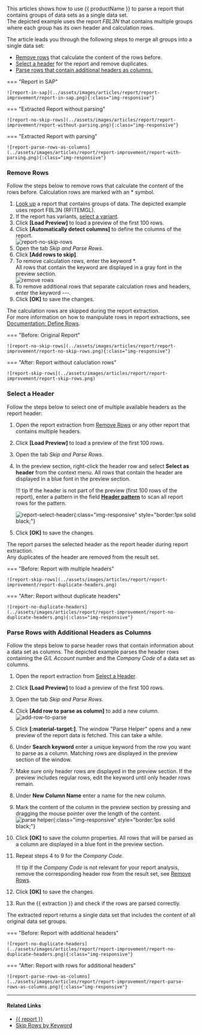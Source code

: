 
This articles shows how to use {{ productName }} to parse a report that contains groups of data sets as a single data set. <br>
The depicted example uses the report *FBL3N* that contains multiple groups where each group has its own header and calculation rows.

The article leads you through the following steps to merge all groups into a single data set:

- [Remove rows](#remove-rows) that calculate the content of the rows before.
- [Select a header](#select-a-header) for the report and remove duplicates.
- [Parse rows that contain additional headers as columns.](#parse-rows-with-additional-headers-as-columns)


=== "Report in SAP"
	
	![report-in-sap](../assets/images/articles/report/report-improvement/report-in-sap.png){:class="img-responsive"}

=== "Extracted Report without parsing"	

	![report-no-skip-rows](../assets/images/articles/report/report-improvement/report-without-parsing.png){:class="img-responsive"}
	
=== "Extracted Report with parsing"	
	
	![report-parse-rows-as-columns](../assets/images/articles/report/report-improvement/report-with-parsing.png){:class="img-responsive"}


### Remove Rows

Follow the steps below to remove rows that calculate the content of the rows before. 
Calculation rows are marked with an * symbol.

1. [Look up](../documentation/report/index.md/#look-up-a-report-or-transaction) a report that contains groups of data. 
The depicted example uses report FBL3N (RFITEMGL). 
2. If the report has variants, [select a variant](../documentation/report/variants-and-selections.md/#choose-a-variant).
3. Click **[Load Preview]** to load a preview of the first 100 rows.
4. Click **[Automatically detect columns]** to define the columns of the report.<br>
![report-no-skip-rows](../assets/images/articles/report/report-improvement/report-preview.png)
5. Open the tab *Skip and Parse Rows*.
6. Click **[Add rows to skip]**.
7. To remove calculation rows, enter the keyword *. <br> All rows that contain the keyword are displayed in a gray font in the preview section.<br>
![remove rows](../assets/images/articles/report/report-improvement/remove-rows.png)
8. To remove additional rows that separate calculation rows and headers, enter the keyword ---. 
9. Click **[OK]** to save the changes.

The calculation rows are skipped during the report extraction.<br>
For more information on how to manipulate rows in report extractions, see [Documentation: Define Rows](../documentation/report/report-rows-define.md).

=== "Before: Original Report"
	
	![report-no-skip-rows](../assets/images/articles/report/report-improvement/report-no-skip-rows.png){:class="img-responsive"}

=== "After: Report without caluclation rows"	
	
	![report-skip-rows](../assets/images/articles/report/report-improvement/report-skip-rows.png)

### Select a Header

Follow the steps below to select one of multiple available headers as the report header:

1. Open the report extraction from [Remove Rows](#remove-rows) or any other report that contains multiple headers.
2. Click **[Load Preview]** to load a preview of the first 100 rows.
3. Open the tab *Skip and Parse Rows*.
4. In the preview section, right-click the header row and select **Select as header** from the context menu.
All rows that contain the header are displayed in a blue font in the preview section.

	!!! tip
		If the header is not part of the preview (first 100 rows of the report), enter a pattern in the field [**Header pattern**](../documentation/report/report-rows-define.md/#header-pattern) to scan all report rows for the pattern.

	![report-select-header](../assets/images/articles/report/report-improvement/select-header.gif){:class="img-responsive" style="border:1px solid black;"}
5. Click **[OK]** to save the changes.

The report parses the selected header as the report header during report extraction.<br>
Any duplicates of the header are removed from the result set.


=== "Before: Report with multiple headers"	
	
	![report-skip-rows](../assets/images/articles/report/report-improvement/report-duplicate-headers.png)

=== "After: Report without duplicate headers"
	
	![report-no-duplicate-headers](../assets/images/articles/report/report-improvement/report-no-duplicate-headers.png){:class="img-responsive"}


### Parse Rows with Additional Headers as Columns

Follow the steps below to parse header rows that contain information about a data set as columns. 
The depicted example parses the header rows containing the *G/L Account* number and the *Company Code* of a data set as columns.

1. Open the report extraction from [Select a Header](#select-a-header).
2. Click **[Load Preview]** to load a preview of the first 100 rows.
3. Open the tab *Skip and Parse Rows*.
4. Click **[Add row to parse as column]** to add a new column.<br>
![add-row-to-parse](../assets/images/articles/report/report-improvement/add-row-to-parse.png)
5. Click **[:material-target:]**. The window "Parse Helper" opens and a new preview of the report data is fetched. This can take a while.
6. Under **Search keyword** enter a unique keyword from the row you want to parse as a column. Matching rows are displayed in the preview section of the window.	
7. Make sure only header rows are displayed in the preview section. If the preview includes regular rows, edit the keyword until only header rows remain.
8. Under **New Column Name** enter a name for the new column. 
9. Mark the content of the column in the preview section by pressing and dragging the mouse pointer over the length of the content. <br>
![parse helper](../assets/images/documentation/components/report/parse-helper.gif){:class="img-responsive" style="border:1px solid black;"}
10. Click **[OK]** to save the column properties. All rows that will be parsed as a column are displayed in a blue font in the preview section.
11. Repeat steps 4 to 9 for the *Company Code*.

	!!! tip
		If the *Company Code* is not relevant for your report analysis, remove the corresponding header row from the result set, see [Remove Rows](#remove-rows).

12. Click **[OK]** to save the changes. 
13. Run the {{ extraction }} and check if the rows are parsed correctly. 

The extracted report returns a single data set that includes the content of all original data set groups.

=== "Before: Report with additional headers"	
	
	![report-no-duplicate-headers](../assets/images/articles/report/report-improvement/report-no-duplicate-headers.png){:class="img-responsive"}

=== "After: Report with rows for additional headers"
	
	![report-parse-rows-as-columns](../assets/images/articles/report/report-improvement/report-parse-rows-as-columns.png){:class="img-responsive"}



******

#### Related Links
- [{{ report }}](../documentation/report/index.md)
- [Skip Rows by Keyword](../documentation/report/report-rows-define.md/#skip-rows-by-keyword)

